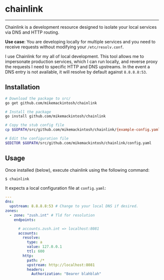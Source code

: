 # chainlink
---

Chainlink is a development resource designed to isolate your local services via DNS and HTTP routing.

**Use case**: You are developing locally for multiple services and you need to receive requests without modifying your `/etc/resolv.conf`.

I use Chainlink for my all of local development. This tool allows me to impersonate production services, which I can run locally, and reverse proxy the requests I need to specific HTTP and DNS upstreams. In the event a DNS entry is not available, it will resolve by default against `8.8.8.8:53`.

## Installation

```bash
# Download the package to src/
go get github.com/mikemackintosh/chainlink

# Install the package
go install github.com/mikemackintosh/chainlink

# Copy the stub config file
cp $GOPATH/src/github.com/mikemackintosh/chainlink/{example-config.yaml,config.yaml}

# Edit the configuration file
$EDITOR $GOPATH/src/github.com/mikemackintosh/chainlink/config.yaml
```

## Usage

Once installed (below), execute chainlink using the following command:

```bash
$ chainlink
```

It expects a local configuration file at `config.yaml`:
```yaml
---
dns:
  upstream: 8.8.8.8:53 # Change to your local DNS if desired.
zones:
  - zone: "zush.int" # Tld for resolution
    endpoints:

      # accounts.zush.int => localhost:8081
      accounts:
        resolve:
          type: a
          value: 127.0.0.1
          ttl: 600
        http:
          path: /*
          upstream: http://localhost:8081
          headers:
            Authorization: "Bearer blahblah"
```
